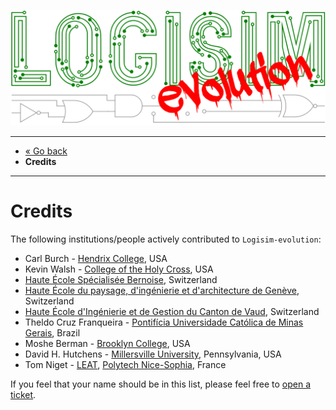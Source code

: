 [![Logisim-evolution](../artwork/logisim-evolution-logo.svg)](https://github.com/logisim-evolution/logisim-evolution)

---

* [« Go back](../README.md)
* **Credits**

---

# Credits #

The following institutions/people actively contributed to `Logisim-evolution`:

* Carl Burch - [Hendrix College](https://www.hendrix.edu/), USA
* Kevin Walsh - [College of the Holy Cross](http://www.holycross.edu/), USA
* [Haute École Spécialisée Bernoise](http://www.bfh.ch), Switzerland
* [Haute École du paysage, d'ingénierie et d'architecture de Genève](http://hepia.hesge.ch), Switzerland
* [Haute École d'Ingénierie et de Gestion du Canton de Vaud](http://www.heig-vd.ch), Switzerland
* Theldo Cruz Franqueira - [Pontifícia Universidade Católica de Minas Gerais](https://www.pucminas.br/destaques/Paginas/default.aspx), Brazil
* Moshe Berman - [Brooklyn College](http://www.brooklyn.cuny.edu/), USA
* David H. Hutchens - [Millersville University](https://www.millersville.edu/), Pennsylvania, USA
* Tom Niget - [LEAT](https://leat.univ-cotedazur.fr/), [Polytech Nice-Sophia](https://polytech.univ-cotedazur.fr/), France

If you feel that your name should be in this list, please feel free
to [open a ticket](https://github.com/logisim-evolution/logisim-evolution/issues).
